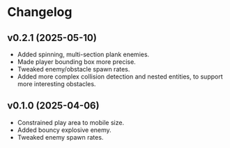 # Changelog

## v0.2.1 (2025-05-10)
- Added spinning, multi-section plank enemies.
- Made player bounding box more precise.
- Tweaked enemy/obstacle spawn rates.
- Added more complex collision detection and nested entities, to support more interesting obstacles.

## v0.1.0 (2025-04-06)
- Constrained play area to mobile size.
- Added bouncy explosive enemy.
- Tweaked enemy spawn rates.
